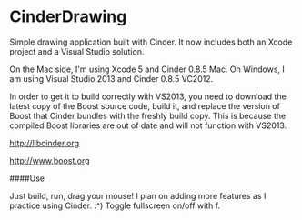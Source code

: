 CinderDrawing
=============

Simple drawing application built with Cinder. It now includes both an Xcode project and a Visual Studio solution. 

On the Mac side, I'm using Xcode 5 and Cinder 0.8.5 Mac. On Windows, I am using Visual Studio 2013 and Cinder 0.8.5 VC2012. 

In order to get it to build correctly with VS2013, you need to download the latest copy of the Boost source code, build it, and replace the version of Boost that Cinder bundles with the freshly build copy. This is because the compiled Boost libraries are out of date and will not function with VS2013. 

http://libcinder.org

http://www.boost.org

####Use

Just build, run, drag your mouse! I plan on adding more features as I practice using Cinder. :^) Toggle fullscreen on/off with f.
